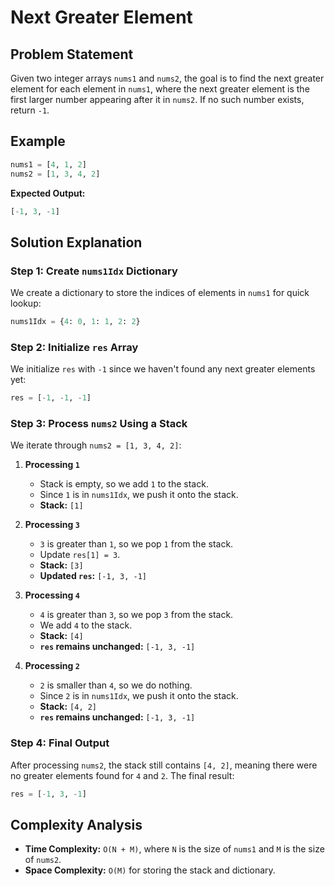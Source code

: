 # Next Greater Element

## Problem Statement
Given two integer arrays `nums1` and `nums2`, the goal is to find the next greater element for each element in `nums1`, where the next greater element is the first larger number appearing after it in `nums2`. If no such number exists, return `-1`.

## Example
```python
nums1 = [4, 1, 2]
nums2 = [1, 3, 4, 2]
```
**Expected Output:**
```python
[-1, 3, -1]
```

## Solution Explanation
### Step 1: Create `nums1Idx` Dictionary
We create a dictionary to store the indices of elements in `nums1` for quick lookup:
```python
nums1Idx = {4: 0, 1: 1, 2: 2}
```

### Step 2: Initialize `res` Array
We initialize `res` with `-1` since we haven't found any next greater elements yet:
```python
res = [-1, -1, -1]
```

### Step 3: Process `nums2` Using a Stack
We iterate through `nums2 = [1, 3, 4, 2]`:

1. **Processing `1`**  
   - Stack is empty, so we add `1` to the stack.  
   - Since `1` is in `nums1Idx`, we push it onto the stack.  
   - **Stack:** `[1]`

2. **Processing `3`**  
   - `3` is greater than `1`, so we pop `1` from the stack.  
   - Update `res[1] = 3`.  
   - **Stack:** `[3]`  
   - **Updated `res`:** `[-1, 3, -1]`

3. **Processing `4`**  
   - `4` is greater than `3`, so we pop `3` from the stack.  
   - We add `4` to the stack.  
   - **Stack:** `[4]`  
   - **`res` remains unchanged:** `[-1, 3, -1]`

4. **Processing `2`**  
   - `2` is smaller than `4`, so we do nothing.  
   - Since `2` is in `nums1Idx`, we push it onto the stack.  
   - **Stack:** `[4, 2]`  
   - **`res` remains unchanged:** `[-1, 3, -1]`

### Step 4: Final Output
After processing `nums2`, the stack still contains `[4, 2]`, meaning there were no greater elements found for `4` and `2`. The final result:
```python
res = [-1, 3, -1]
```

## Complexity Analysis
- **Time Complexity:** `O(N + M)`, where `N` is the size of `nums1` and `M` is the size of `nums2`.
- **Space Complexity:** `O(M)` for storing the stack and dictionary.


